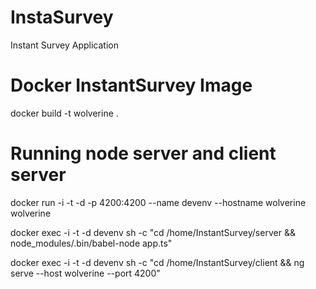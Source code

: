 # InstaSurvey
Instant Survey Application

# Docker InstantSurvey Image
docker build -t wolverine .

# Running node server and client server
docker run -i -t -d -p 4200:4200 --name devenv --hostname wolverine wolverine 

docker exec -i -t -d devenv sh -c "cd /home/InstantSurvey/server && node_modules/.bin/babel-node app.ts"

docker exec -i -t -d devenv sh -c "cd /home/InstantSurvey/client && ng serve --host wolverine --port 4200"
